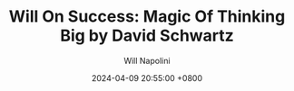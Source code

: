 ---
title: "Will On Success: Magic Of Thinking Big by David Schwartz"
author: Will Napolini
date: 2024-04-09 20:55:00 +0800
categories: [Mindset, Book-summaries]
tags:
  [
    magic-thinking-big,
    david-schwartz,
    self-help,
    success,
    goal-setting,
    positive-thinking,
    mindset,
    personal-achievement,
    motivation,
    dream-big,
    overcoming-fear,
    creative-visualization,
    personal-growth,
    achieving-goals,
    success-mindset,
    can-do-attitude,
    positive-mentality,
    achieving-your-dreams,
    unleashing-potential,
    wealth-creation
  ]
image: https://pbs.twimg.com/media/GO1z1OaWgAYDbMU?format=jpg&name=large
alt: "Will On Success: Magic Of Thinking Big by David Schwartz"
fallback:
  - 
  # Replace with the URL of your backup image
  -
  # Replace with the URL of your backup image
---